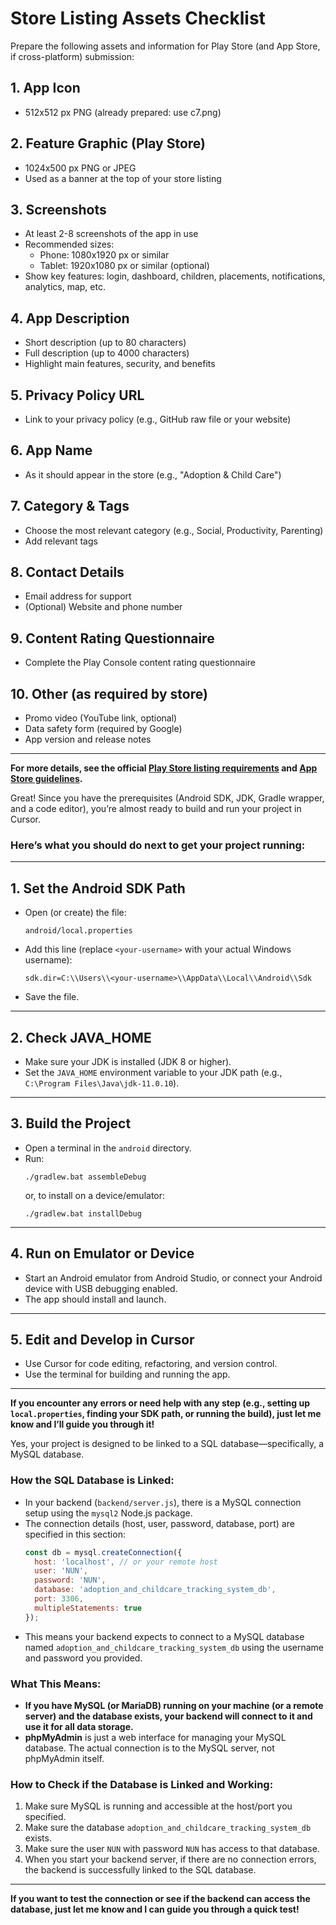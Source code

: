 # Store Listing Assets Checklist

Prepare the following assets and information for Play Store (and App Store, if cross-platform) submission:

## 1. App Icon
- 512x512 px PNG (already prepared: use c7.png)

## 2. Feature Graphic (Play Store)
- 1024x500 px PNG or JPEG
- Used as a banner at the top of your store listing

## 3. Screenshots
- At least 2-8 screenshots of the app in use
- Recommended sizes:
  - Phone: 1080x1920 px or similar
  - Tablet: 1920x1080 px or similar (optional)
- Show key features: login, dashboard, children, placements, notifications, analytics, map, etc.

## 4. App Description
- Short description (up to 80 characters)
- Full description (up to 4000 characters)
- Highlight main features, security, and benefits

## 5. Privacy Policy URL
- Link to your privacy policy (e.g., GitHub raw file or your website)

## 6. App Name
- As it should appear in the store (e.g., "Adoption & Child Care")

## 7. Category & Tags
- Choose the most relevant category (e.g., Social, Productivity, Parenting)
- Add relevant tags

## 8. Contact Details
- Email address for support
- (Optional) Website and phone number

## 9. Content Rating Questionnaire
- Complete the Play Console content rating questionnaire

## 10. Other (as required by store)
- Promo video (YouTube link, optional)
- Data safety form (required by Google)
- App version and release notes

---

**For more details, see the official [Play Store listing requirements](https://support.google.com/googleplay/android-developer/answer/1078870) and [App Store guidelines](https://developer.apple.com/app-store/review/guidelines/).** 

Great! Since you have the prerequisites (Android SDK, JDK, Gradle wrapper, and a code editor), you’re almost ready to build and run your project in Cursor.

### Here’s what you should do next to get your project running:

---

## 1. **Set the Android SDK Path**
- Open (or create) the file:  
  ```
  android/local.properties
  ```
- Add this line (replace `<your-username>` with your actual Windows username):
  ```
  sdk.dir=C:\\Users\\<your-username>\\AppData\\Local\\Android\\Sdk
  ```
- Save the file.

---

## 2. **Check JAVA_HOME**
- Make sure your JDK is installed (JDK 8 or higher).
- Set the `JAVA_HOME` environment variable to your JDK path (e.g., `C:\Program Files\Java\jdk-11.0.10`).

---

## 3. **Build the Project**
- Open a terminal in the `android` directory.
- Run:
  ```
  ./gradlew.bat assembleDebug
  ```
  or, to install on a device/emulator:
  ```
  ./gradlew.bat installDebug
  ```

---

## 4. **Run on Emulator or Device**
- Start an Android emulator from Android Studio, or connect your Android device with USB debugging enabled.
- The app should install and launch.

---

## 5. **Edit and Develop in Cursor**
- Use Cursor for code editing, refactoring, and version control.
- Use the terminal for building and running the app.

---

**If you encounter any errors or need help with any step (e.g., setting up `local.properties`, finding your SDK path, or running the build), just let me know and I’ll guide you through it!** 

Yes, your project is designed to be linked to a SQL database—specifically, a MySQL database.

### How the SQL Database is Linked:

- In your backend (`backend/server.js`), there is a MySQL connection setup using the `mysql2` Node.js package.
- The connection details (host, user, password, database, port) are specified in this section:
  ```js
  const db = mysql.createConnection({
    host: 'localhost', // or your remote host
    user: 'NUN',
    password: 'NUN',
    database: 'adoption_and_childcare_tracking_system_db',
    port: 3306,
    multipleStatements: true
  });
  ```
- This means your backend expects to connect to a MySQL database named `adoption_and_childcare_tracking_system_db` using the username and password you provided.

### What This Means:
- **If you have MySQL (or MariaDB) running on your machine (or a remote server) and the database exists, your backend will connect to it and use it for all data storage.**
- **phpMyAdmin** is just a web interface for managing your MySQL database. The actual connection is to the MySQL server, not phpMyAdmin itself.

### How to Check if the Database is Linked and Working:
1. Make sure MySQL is running and accessible at the host/port you specified.
2. Make sure the database `adoption_and_childcare_tracking_system_db` exists.
3. Make sure the user `NUN` with password `NUN` has access to that database.
4. When you start your backend server, if there are no connection errors, the backend is successfully linked to the SQL database.

---

**If you want to test the connection or see if the backend can access the database, just let me know and I can guide you through a quick test!** 